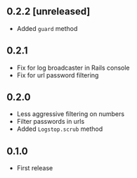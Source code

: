 ## 0.2.2 [unreleased]

- Added `guard` method

## 0.2.1

- Fix for log broadcaster in Rails console
- Fix for url password filtering

## 0.2.0

- Less aggressive filtering on numbers
- Filter passwords in urls
- Added `Logstop.scrub` method

## 0.1.0

- First release
